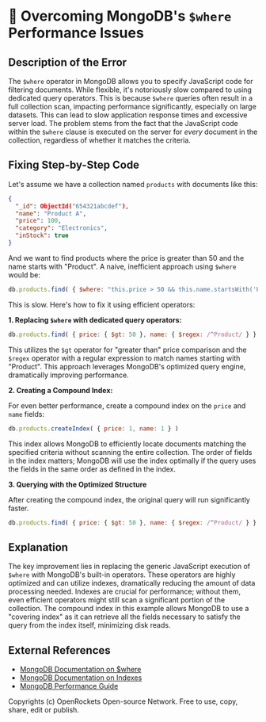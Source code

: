 # 🐞 Overcoming MongoDB's `$where` Performance Issues


## Description of the Error

The `$where` operator in MongoDB allows you to specify JavaScript code for filtering documents. While flexible, it's notoriously slow compared to using dedicated query operators.  This is because `$where` queries often result in a full collection scan, impacting performance significantly, especially on large datasets.  This can lead to slow application response times and excessive server load.  The problem stems from the fact that the JavaScript code within the `$where` clause is executed on the server for *every* document in the collection, regardless of whether it matches the criteria.


## Fixing Step-by-Step Code

Let's assume we have a collection named `products` with documents like this:

```json
{
  "_id": ObjectId("654321abcdef"),
  "name": "Product A",
  "price": 100,
  "category": "Electronics",
  "inStock": true
}
```

And we want to find products where the price is greater than 50 and the name starts with "Product".  A naive, inefficient approach using `$where` would be:

```javascript
db.products.find( { $where: "this.price > 50 && this.name.startsWith('Product')" } )
```

This is slow. Here's how to fix it using efficient operators:

**1. Replacing `$where` with dedicated query operators:**

```javascript
db.products.find( { price: { $gt: 50 }, name: { $regex: /^Product/ } } )
```

This utilizes the `$gt` operator for "greater than" price comparison and the `$regex` operator with a regular expression to match names starting with "Product".  This approach leverages MongoDB's optimized query engine, dramatically improving performance.

**2. Creating a Compound Index:**

For even better performance, create a compound index on the `price` and `name` fields:

```javascript
db.products.createIndex( { price: 1, name: 1 } )
```

This index allows MongoDB to efficiently locate documents matching the specified criteria without scanning the entire collection.  The order of fields in the index matters; MongoDB will use the index optimally if the query uses the fields in the same order as defined in the index.

**3. Querying with the Optimized Structure**

After creating the compound index, the original query will run significantly faster.

```javascript
db.products.find( { price: { $gt: 50 }, name: { $regex: /^Product/ } } )
```



## Explanation

The key improvement lies in replacing the generic JavaScript execution of `$where` with MongoDB's built-in operators.  These operators are highly optimized and can utilize indexes, dramatically reducing the amount of data processing needed.  Indexes are crucial for performance; without them, even efficient operators might still scan a significant portion of the collection.  The compound index in this example allows MongoDB to use a "covering index" as it can retrieve all the fields necessary to satisfy the query from the index itself, minimizing disk reads.


## External References

* [MongoDB Documentation on $where](https://www.mongodb.com/docs/manual/reference/operator/query/where/)
* [MongoDB Documentation on Indexes](https://www.mongodb.com/docs/manual/indexes/)
* [MongoDB Performance Guide](https://www.mongodb.com/docs/manual/reference/operator/query/where/)


Copyrights (c) OpenRockets Open-source Network. Free to use, copy, share, edit or publish.


